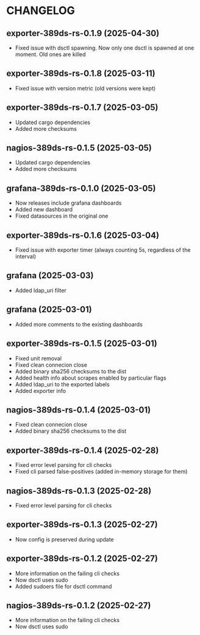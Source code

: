 # CHANGELOG

## exporter-389ds-rs-0.1.9 (2025-04-30)

* Fixed issue with dsctl spawning. Now only one dsctl is spawned at one moment.
  Old ones are killed

## exporter-389ds-rs-0.1.8 (2025-03-11)

* Fixed issue with version metric (old versions were kept)

## exporter-389ds-rs-0.1.7 (2025-03-05)

* Updated cargo dependencies
* Added more checksums

## nagios-389ds-rs-0.1.5 (2025-03-05)

* Updated cargo dependencies
* Added more checksums

## grafana-389ds-rs-0.1.0 (2025-03-05)

* Now releases include grafana dashboards
* Added new dashboard
* Fixed datasources in the original one

## exporter-389ds-rs-0.1.6 (2025-03-04)

* Fixed issue with exporter timer (always counting 5s, regardless of the
  interval)

## grafana (2025-03-03)

* Added ldap\_uri filter

## grafana (2025-03-01)

* Added more comments to the existing dashboards

## exporter-389ds-rs-0.1.5 (2025-03-01)

* Fixed unit removal
* Fixed clean connecion close
* Added binary sha256 checksums to the dist
* Added health info about scrapes enabled by particular flags
* Added ldap\_uri to the exported labels
* Added exporter info

## nagios-389ds-rs-0.1.4 (2025-03-01)

* Fixed clean connecion close
* Added binary sha256 checksums to the dist

## exporter-389ds-rs-0.1.4 (2025-02-28)

* Fixed error level parsing for cli checks
* Fixed cli parsed false-positives (added in-memory storage for them)

## nagios-389ds-rs-0.1.3 (2025-02-28)

* Fixed error level parsing for cli checks

## exporter-389ds-rs-0.1.3 (2025-02-27)

* Now config is preserved during update

## exporter-389ds-rs-0.1.2 (2025-02-27)

* More information on the failing cli checks
* Now dsctl uses sudo
* Added sudoers file for dsctl command

## nagios-389ds-rs-0.1.2 (2025-02-27)

* More information on the failing cli checks
* Now dsctl uses sudo
